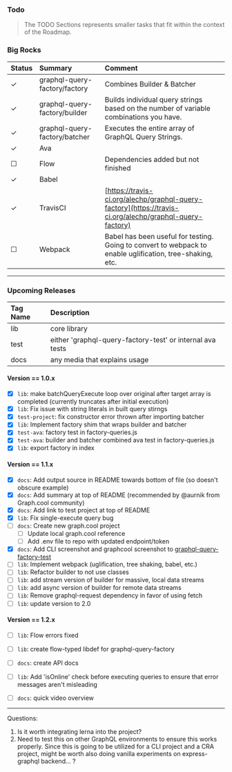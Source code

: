 ### Todo
> The TODO Sections represents smaller tasks that fit within the context of the Roadmap.

### Big Rocks
| Status | Summary | Comment |
|:-------|:---------|:--------|
| ✓ | graphql-query-factory/factory | Combines Builder & Batcher |
| ✓ | graphql-query-factory/builder | Builds individual query strings based on the number of variable combinations you have. |
| ✓ | graphql-query-factory/batcher | Executes the entire array of GraphQL Query Strings. |
| ✓ | Ava | |
| ☐ | Flow | Dependencies added but not finished |
| ✓ | Babel | |
| ✓ | TravisCI | [https://travis-ci.org/alechp/graphql-query-factory](https://travis-ci.org/alechp/graphql-query-factory)|
| ☐ | Webpack | Babel has been useful for testing. Going to convert to webpack to enable uglification, tree-shaking, etc. |

----------------------------------------------

### Upcoming Releases

| Tag Name | Description |
|:---------|:------------|
| lib | core library |
| test | either 'graphql-query-factory-test' or internal ava tests |
| docs | any media that explains usage |

#### Version == 1.0.x
* [x] `lib`: make batchQueryExecute loop over original after target array is completed (currently truncates after initial execution)
* [x] `lib`: Fix issue with string literals in built query stirngs
* [x] `test-project`: fix constructor error thrown after importing batcher
* [x] `lib`: Implement factory shim that wraps builder and batcher
* [x] `test-ava`: factory test in factory-queries.js
* [x] `test-ava`: builder and batcher combined ava test in factory-queries.js
* [x] `lib`: export factory in index

#### Version == 1.1.x
* [x] `docs`: Add output source in README towards bottom of file (so doesn't obscure example)
* [x] `docs`: Add summary at top of README (recommended by @aurnik from Graph.cool community)
* [x] `docs`: Add link to test project at top of README
* [x] `lib`: Fix single-execute query bug
* [ ] `docs`: Create new graph.cool project
  * [ ] Update local graph.cool reference
  * [ ] Add .env file to repo with updated endpoint/token
* [x] `docs`: Add CLI screenshot and graphcool screenshot to [graphql-query-factory-test](https://github.com/alechp/graphql-query-factory-test)
* [ ] `lib`: Implement webpack (uglification, tree shaking, babel, etc.)
* [ ] `lib`: Refactor builder to not use classes
* [ ] `lib`: add stream version of builder for massive, local data streams
* [ ] `lib`: add async version of builder for remote data streams
* [ ] `lib`: Remove graphql-request dependency in favor of using fetch
* [ ] `lib`: update version to 2.0

#### Version == 1.2.x
* [ ] `lib`: Flow errors fixed
* [ ] `lib`: create flow-typed libdef for graphql-query-factory
* [ ] `docs`: create API docs
* [ ] `lib`: Add 'isOnline' check before executing queries to ensure that error messages aren't misleading
* [ ] `docs`: quick video overview


-----

Questions:
1. Is it worth integrating lerna into the project?
2. Need to test this on other GraphQL environments to ensure this works properly. Since this is going to be utilized for a CLI project and a CRA project, might be worth also doing vanilla experiments on express-graphql backend... ?
